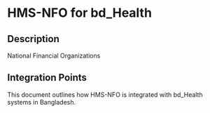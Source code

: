 # HMS-NFO for bd_Health

## Description

National Financial Organizations

## Integration Points

This document outlines how HMS-NFO is integrated with bd_Health systems in Bangladesh.
